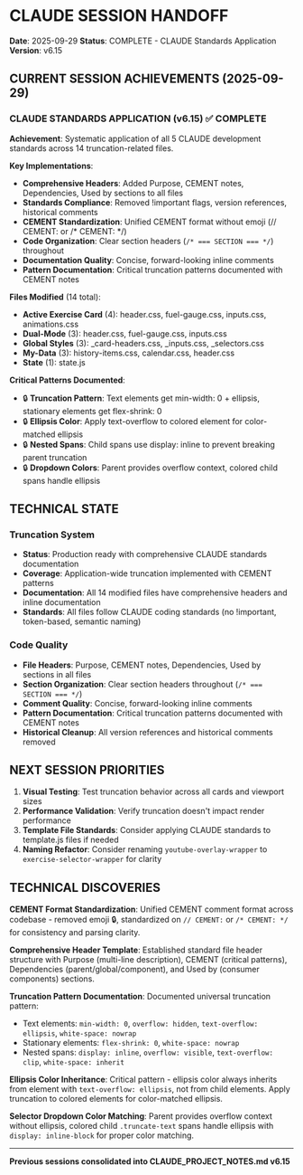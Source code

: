 # CLAUDE SESSION HANDOFF

**Date**: 2025-09-29
**Status**: COMPLETE - CLAUDE Standards Application
**Version**: v6.15

## CURRENT SESSION ACHIEVEMENTS (2025-09-29)

### CLAUDE STANDARDS APPLICATION (v6.15) ✅ COMPLETE

**Achievement**: Systematic application of all 5 CLAUDE development standards across 14 truncation-related files.

**Key Implementations**:
- **Comprehensive Headers**: Added Purpose, CEMENT notes, Dependencies, Used by sections to all files
- **Standards Compliance**: Removed !important flags, version references, historical comments
- **CEMENT Standardization**: Unified CEMENT format without emoji (// CEMENT: or /* CEMENT: */)
- **Code Organization**: Clear section headers (`/* === SECTION === */`) throughout
- **Documentation Quality**: Concise, forward-looking inline comments
- **Pattern Documentation**: Critical truncation patterns documented with CEMENT notes

**Files Modified** (14 total):
- **Active Exercise Card** (4): header.css, fuel-gauge.css, inputs.css, animations.css
- **Dual-Mode** (3): header.css, fuel-gauge.css, inputs.css
- **Global Styles** (3): _card-headers.css, _inputs.css, _selectors.css
- **My-Data** (3): history-items.css, calendar.css, header.css
- **State** (1): state.js

**Critical Patterns Documented**:
- 🔒 **Truncation Pattern**: Text elements get min-width: 0 + ellipsis, stationary elements get flex-shrink: 0
- 🔒 **Ellipsis Color**: Apply text-overflow to colored element for color-matched ellipsis
- 🔒 **Nested Spans**: Child spans use display: inline to prevent breaking parent truncation
- 🔒 **Dropdown Colors**: Parent provides overflow context, colored child spans handle ellipsis

## TECHNICAL STATE

### Truncation System
- **Status**: Production ready with comprehensive CLAUDE standards documentation
- **Coverage**: Application-wide truncation implemented with CEMENT patterns
- **Documentation**: All 14 modified files have comprehensive headers and inline documentation
- **Standards**: All files follow CLAUDE coding standards (no !important, token-based, semantic naming)

### Code Quality
- **File Headers**: Purpose, CEMENT notes, Dependencies, Used by sections in all files
- **Section Organization**: Clear section headers throughout (`/* === SECTION === */`)
- **Comment Quality**: Concise, forward-looking inline comments
- **Pattern Documentation**: Critical truncation patterns documented with CEMENT notes
- **Historical Cleanup**: All version references and historical comments removed

## NEXT SESSION PRIORITIES

1. **Visual Testing**: Test truncation behavior across all cards and viewport sizes
2. **Performance Validation**: Verify truncation doesn't impact render performance
3. **Template File Standards**: Consider applying CLAUDE standards to template.js files if needed
4. **Naming Refactor**: Consider renaming `youtube-overlay-wrapper` to `exercise-selector-wrapper` for clarity

## TECHNICAL DISCOVERIES

**CEMENT Format Standardization**: Unified CEMENT comment format across codebase - removed emoji 🔒, standardized on `// CEMENT:` or `/* CEMENT: */` for consistency and parsing clarity.

**Comprehensive Header Template**: Established standard file header structure with Purpose (multi-line description), CEMENT (critical patterns), Dependencies (parent/global/component), and Used by (consumer components) sections.

**Truncation Pattern Documentation**: Documented universal truncation pattern:
- Text elements: `min-width: 0`, `overflow: hidden`, `text-overflow: ellipsis`, `white-space: nowrap`
- Stationary elements: `flex-shrink: 0`, `white-space: nowrap`
- Nested spans: `display: inline`, `overflow: visible`, `text-overflow: clip`, `white-space: inherit`

**Ellipsis Color Inheritance**: Critical pattern - ellipsis color always inherits from element with `text-overflow: ellipsis`, not from child elements. Apply truncation to colored elements for color-matched ellipsis.

**Selector Dropdown Color Matching**: Parent provides overflow context without ellipsis, colored child `.truncate-text` spans handle ellipsis with `display: inline-block` for proper color matching.

---

**Previous sessions consolidated into CLAUDE_PROJECT_NOTES.md v6.15**
